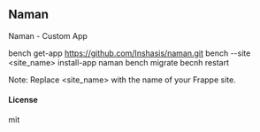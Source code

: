## Naman

Naman - Custom App

bench get-app https://github.com/Inshasis/naman.git
bench --site <site_name> install-app naman
bench migrate
becnh restart

Note: Replace <site_name> with the name of your Frappe site.

#### License

mit
